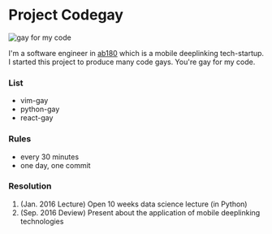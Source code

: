 # Project Codegay

![gay for my code](http://38.media.tumblr.com/125a0617d8986ad521772f0f42aa56db/tumblr_n68390DBXL1t9w6i8o1_500.gif)

I'm a software engineer in [ab180](http://ab180.co) which is a mobile deeplinking tech-startup. I started this project to produce many code gays. You're gay for my code.

### List
- vim-gay
- python-gay
- react-gay

### Rules
- every 30 minutes
- one day, one commit

### Resolution
1. (Jan. 2016 Lecture) Open 10 weeks data science lecture (in Python)
2. (Sep. 2016 Deview) Present about the application of mobile deeplinking technologies
